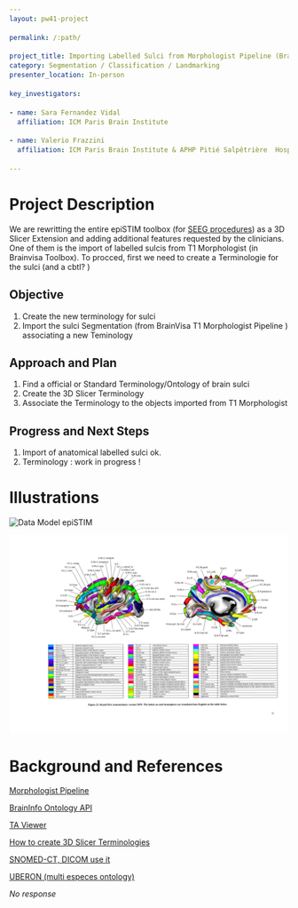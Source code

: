 ```yaml
---
layout: pw41-project

permalink: /:path/

project_title: Importing Labelled Sulci from Morphologist Pipeline (Brainvisa). Creating a new 3D Slicer terminologie
category: Segmentation / Classification / Landmarking
presenter_location: In-person

key_investigators:

- name: Sara Fernandez Vidal
  affiliation: ICM Paris Brain Institute

- name: Valerio Frazzini
  affiliation: ICM Paris Brain Institute & APHP Pitié Salpêtrière  Hospital

---
```


# Project Description

<!-- Add a short paragraph describing the project. -->


We are rewritting the entire epiSTIM toolbox (for [SEEG procedures](https://en.wikipedia.org/wiki/Stereoelectroencephalography)) as a 3D Slicer Extension and adding additional features requested by the clinicians. One of them is the import of labelled sulcis from T1 Morphologist (in Brainvisa Toolbox). To procced, first we need to create a Terminologie for the sulci (and a cbtl? )





## Objective

<!-- Describe here WHAT you would like to achieve (what you will have as end result). -->


1. Create the new terminology for sulci
2. Import the sulci Segmentation (from BrainVisa T1 Morphologist Pipeline )  associating a new Teminology




## Approach and Plan

<!-- Describe here HOW you would like to achieve the objectives stated above. -->


1. Find a official or Standard Terminology/Ontology of brain sulci
2. Create the 3D Slicer Terminology
3. Associate the Terminology to the objects imported from T1 Morphologist




## Progress and Next Steps

<!-- Update this section as you make progress, describing of what you have ACTUALLY DONE.
     If there are specific steps that you could not complete then you can describe them here, too. -->


1. Import of anatomical labelled sulci ok.
2. Terminology : work in progress !




# Illustrations

<!-- Add pictures and links to videos that demonstrate what has been accomplished. -->

![Data Model epiSTIM](epiSTIMDataModelWithLabelledSulciFromMorphologist.png)

![nomenclature_translation](nomenclature_translation.png)

# Background and References

<!-- If you developed any software, include link to the source code repository.
     If possible, also add links to sample data, and to any relevant publications. -->
[Morphologist Pipeline](https://brainvisa.info/web/morphologist.html)

[BrainInfo Ontology API](http://braininfo.rprc.washington.edu/nnont.aspx)

[TA Viewer](https://ta2viewer.openanatomy.org/?id=3932)

[How to create 3D Slicer Terminologies](https://github.com/lassoan/SlicerMONAIAuto3DSeg/blob/main/UsingStandardTerminology.md)

[SNOMED-CT, DICOM use it](https://browser.ihtsdotools.org/?perspective=full&conceptId1=279348008&edition=MAIN/2024-06-01&release=&languages=en)

[UBERON (multi especes ontology)](https://obophenotype.github.io/uberon/current_release/)



_No response_

